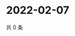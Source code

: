 # 2022-02-07

共 0 条

<!-- BEGIN WEIBO -->
<!-- 最后更新时间 Mon Feb 07 2022 19:11:11 GMT+0800 (China Standard Time) -->

<!-- END WEIBO -->
